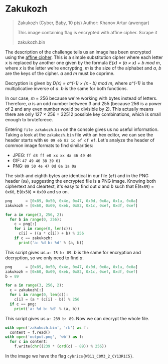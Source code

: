 # Zakukozh

> Zakukozh (Cyber, Baby, 10 pts)
> Author: Khanov Artur (awengar)
> 
> This image containing flag is encrypted with affine cipher. Scrape it
> 
> zakukozh.bin

The description of the challenge tells us an image has been encrypted using the [affine cipher](https://en.wikipedia.org/wiki/Affine_cipher). This is a simple substitution cipher where each letter x is replaced by another one given by the formula _E(x) = (a × x) + b mod m_, where _x_ is the letter we're encrypting, _m_ is the size of the alphabet and _a, b_ are the keys of the cipher. _a_ and _m_ must be coprime.

Decryption is given by _D(x) = a^(-1) × (x - b) mod m_, where _a^(-1)_ is the multiplicative inverse of _a_. _b_ is the same for both functions.

In our case, _m_ = 256 because we're working with bytes instead of letters. Therefore, _a_ is an odd number between 3 and 255 (because 256 is a power of 2 and any even number would be divisible by 2). This actually means there are only 127 × 256 = 32512 possible key combinations, which is small enough to bruteforece.

Entering `file zakukozh.bin` on the console gives us no useful information. Taking a look at the `zakukozh.bin` file with an hex editor, we can see the header starts with `60 09 eb 82 1c ef df ef`. Let's analyze the header of common image formats to find similarities:

- JPEG: `ff d8 ff e0 xx xx 4a 46 49 46`
- GIF: `47 49 46 38 39 61`
- PNG: `89 50 4e 47 0d 0a 1a 0a`

The sixth and eighth bytes are identical in our file (`ef`) and in the PNG header (`0a`), suggesting the encrypted file is a PNG image. Knowing both ciphertext and cleartext, it's easy to find out _a_ and _b_ such that E(`0x89`) = `0x60`, E(`0x50`) = `0x09` and so on.

```python
png      = [0x89, 0x50, 0x4e, 0x47, 0x0d, 0x0a, 0x1a, 0x0a]
zakukozh = [0x60, 0x09, 0xeb, 0x82, 0x1c, 0xef, 0xdf, 0xef]

for a in range(3, 256, 2):
  for b in range(0, 256):
    c = png[:]
    for i in range(0, len(c)):
      c[i] = ((a * c[i]) + b) % 256
    if c == zakukozh:
      print('a: %d b: %d' % (a, b))
```

This script gives us `a: 15 b: 89`. _b_ is the same for encryption and decryption, so we only need to find _a_.

```python
png      = [0x89, 0x50, 0x4e, 0x47, 0x0d, 0x0a, 0x1a, 0x0a]
zakukozh = [0x60, 0x09, 0xeb, 0x82, 0x1c, 0xef, 0xdf, 0xef]
b = 89

for a in range(3, 256, 2):
  c = zakukozh[:]
  for i in range(0, len(c)):
    c[i] = (a * (c[i] - b)) % 256
  if c == png:
    print('a: %d b: %d' % (a, b))
```

This script gives us `a: 239 b: 89`. Now we can decrypt the whole file.

```python
with open('zakukozh.bin', 'rb') as f:
  content = f.read()
with open('output.png', 'wb') as f:
  for c in content:
    f.write(chr((239 * (ord(c) - 89)) % 256))
```

In the image we have the flag `cybrics{W311_C0M3_2_CY13R1C5}`.
